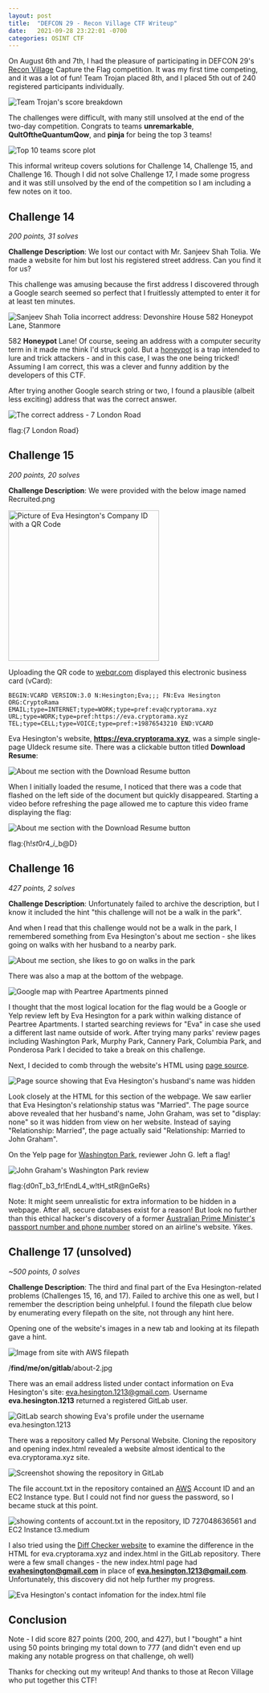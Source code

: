 ```yaml
---
layout: post
title:	"DEFCON 29 - Recon Village CTF Writeup"
date:	2021-09-28 23:22:01 -0700
categories: OSINT CTF
---
```

On August 6th and 7th, I had the pleasure of participating in DEFCON 29's [Recon Village](https://www.reconvillage.org/index.html) Capture the Flag competition. It was my first time competing, and it was a lot of fun! Team Trojan placed 8th, and I placed 5th out of 240 registered participants individually. 

![Team Trojan's score breakdown](/assets/post1ctf/8me.PNG)

The challenges were difficult, with many still unsolved at the end of the two-day competition. Congrats to teams **unremarkable**, **QultOftheQuantumQow**, and **pinja** for being the top 3 teams!

![Top 10 teams score plot](/assets/post1ctf/Top10Teams.png)

This informal writeup covers solutions for Challenge 14, Challenge 15, and Challenge 16. Though I did not solve Challenge 17, I made some progress and it was still unsolved by the end of the competition so I am including a few notes on it too.

## Challenge 14
*200 points, 31 solves*

**Challenge Description**: We lost our contact with Mr. Sanjeev Shah Tolia. We made a website for him but lost his registered street address. Can you find it for us?

This challenge was amusing because the first address I discovered through a Google search seemed so perfect that I fruitlessly attempted to enter it for at least ten minutes.

<img src="/assets/post1ctf/honeypot.PNG" alt="Sanjeev Shah Tolia incorrect address: Devonshire House 582 Honeypot Lane, Stanmore"/>

582 **Honeypot** Lane! Of course, seeing an address with a computer security term in it made me think I'd struck gold. But a [honeypot](https://en.wikipedia.org/wiki/Honeypot_(computing)) is a trap intended to lure and trick attackers - and in this case, I was the one being tricked! Assuming I am correct, this was a clever and funny addition by the developers of this CTF.

After trying another Google search string or two, I found a plausible (albeit less exciting) address that was the correct answer.

<img src="/assets/post1ctf/7London.PNG" alt="The correct address - 7 London Road"/>


flag:{7 London Road}


## Challenge 15
*200 points, 20 solves*

**Challenge Description**: We were provided with the below image named Recruited.png

<img src="/assets/post1ctf/Recruited.png" alt="Picture of Eva Hesington's Company ID with a QR Code" height="300"/>

Uploading the QR code to [webqr.com](https://webqr.com) displayed this electronic business card (vCard):

```
BEGIN:VCARD VERSION:3.0 N:Hesington;Eva;;; FN:Eva Hesington 
ORG:CryptoRama EMAIL;type=INTERNET;type=WORK;type=pref:eva@cryptorama.xyz
URL;type=WORK;type=pref:https://eva.cryptorama.xyz
TEL;type=CELL;type=VOICE;type=pref:+19876543210 END:VCARD
```

Eva Hesington's website, **https://eva.cryptorama.xyz**, was a simple single-page UIdeck resume site. There was a clickable button titled **Download Resume**:

<img src="/assets/post1ctf/downloadResume.PNG" alt="About me section with the Download Resume button"/>

When I initially loaded the resume, I noticed that there was a code that flashed on the left side of the document but quickly disappeared. Starting a video before refreshing the page allowed me to capture this video frame displaying the flag:

<img src="/assets/post1ctf/resume_flag.PNG" alt="About me section with the Download Resume button"/>

flag:{h!$st0r4\_i$\_b@D}


## Challenge 16
*427 points, 2 solves*

**Challenge Description**: Unfortunately failed to archive the description, but I know it included the hint "this challenge will not be a walk in the park".

And when I read that this challenge would not be a walk in the park, I remembered something from Eva Hesington's about me section - she likes going on walks with her husband to a nearby park.

<img src="/assets/post1ctf/bio.PNG" alt="About me section, she likes to go on walks in the park"/>

There was also a map at the bottom of the webpage.

<img src="/assets/post1ctf/peartree.PNG" alt="Google map with Peartree Apartments pinned"/>

I thought that the most logical location for the flag would be a Google or Yelp review left by Eva Hesington for a park within walking distance of Peartree Apartments. I started searching reviews for "Eva" in case she used a different last name outside of work. After trying many parks' review pages including Washington Park, Murphy Park, Cannery Park, Columbia Park, and Ponderosa Park I decided to take a break on this challenge. 

Next, I decided to comb through the website's HTML using [page source](https://computer.howstuffworks.com/web-page2.htm).

<img src="/assets/post1ctf/pageSource.PNG" alt="Page source showing that Eva Hesington's husband's name was hidden"/>

Look closely at the HTML for this section of the webpage. We saw earlier that Eva Hesington's relationship status was "Married". The page source above revealed that her husband's name, John Graham, was set to "display: none" so it was hidden from view on her website. Instead of saying "Relationship: Married", the page actually said "Relationship: Married to John Graham".

On the Yelp page for [Washington Park](https://www.yelp.com/biz/washington-park-sunnyvale), reviewer John G. left a flag! 

<img src="/assets/post1ctf/WashingtonPark.PNG" alt="John Graham's Washington Park review"/>

flag:{d0nT_b3_fr!EndL4_w!tH_stR@nGeRs}

Note: It might seem unrealistic for extra information to be hidden in a webpage. After all, secure databases exist for a reason! But look no further than this ethical hacker's discovery of a former [Australian Prime Minister's passport number and phone number](https://www.theguardian.com/australia-news/2020/sep/16/former-australian-pm-tony-abbotts-passport-details-and-phone-number-obtained-by-hacker) stored on an airline's website. Yikes.

## Challenge 17 (unsolved)
*\~500 points, 0 solves*

**Challenge Description**: The third and final part of the Eva Hesington-related problems (Challenges 15, 16, and 17). Failed to archive this one as well, but I remember the description being unhelpful. I found the filepath clue below by enumerating every filepath on the site, not through any hint here.

Opening one of the website's images in a new tab and looking at its filepath gave a hint.

<img src="/assets/post1ctf/evaGitlabHint.PNG" alt="Image from site with AWS filepath"/>

/**find/me/on/gitlab**/about-2.jpg 

There was an email address listed under contact information on Eva Hesington's site: eva.hesington.1213@gmail.com. Username **eva.hesington.1213** returned a registered GitLab user.

<img src="/assets/post1ctf/gitlabuser.PNG" alt="GitLab search showing Eva's profile under the username eva.hesington.1213"/>

There was a repository called My Personal Website. Cloning the repository and opening index.html revealed a website almost identical to the eva.cryptorama.xyz site. 

<img src="/assets/post1ctf/repo.PNG" alt="Screenshot showing the repository in GitLab"/>

The file account.txt in the repository contained an [AWS](https://console.aws.amazon.com/console/home?nc2=h_mo) Account ID and an EC2 Instance type. But I could not find nor guess the password, so I became stuck at this point.

<img src="/assets/post1ctf/account.PNG" alt="showing contents of account.txt in the repository, ID 727048636561 and EC2 Instance t3.medium"/>

I also tried using the [Diff Checker website](https://www.diffchecker.com/) to examine the difference in the HTML for eva.cryptorama.xyz and index.html in the GitLab repository. There were a few small changes - the new index.html page had **evahesington@gmail.com** in place of **eva.hesington.1213@gmail.com**. Unfortunately, this discovery did not help further my progress.

<img src="/assets/post1ctf/contact.PNG" alt="Eva Hesington's contact infomation for the index.html file"/>

## Conclusion

Note - I did score 827 points (200, 200, and 427), but I "bought" a hint using 50 points bringing my total down to 777 (and didn't even end up making any notable progress on that challenge, oh well)

Thanks for checking out my writeup! And thanks to those at Recon Village who put together this CTF!